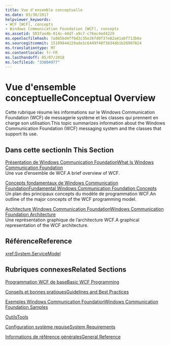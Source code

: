```yaml
---
title: Vue d'ensemble conceptuelle
ms.date: 03/30/2017
helpviewer_keywords:
- WCF [WCF], concepts
- Windows Communication Foundation [WCF], concepts
ms.assetid: 503fae4b-014c-44df-a9c7-c76ec4ed4229
ms.openlocfilehash: 7a885bd4ff0d3c35e26fd0f37e82a41abf713b6e
ms.sourcegitcommit: 15109844229ade1c6449f48f3834db1b26907824
ms.translationtype: MT
ms.contentlocale: fr-FR
ms.lasthandoff: 05/07/2018
ms.locfileid: "33804977"
---
```

# <a name="conceptual-overview"></a><span data-ttu-id="a44ae-102">Vue d'ensemble conceptuelle</span><span class="sxs-lookup"><span data-stu-id="a44ae-102">Conceptual Overview</span></span>
<span data-ttu-id="a44ae-103">Cette rubrique résume les informations sur le Windows Communication Foundation (WCF) de messagerie système et les classes qui prennent en charge son utilisation.</span><span class="sxs-lookup"><span data-stu-id="a44ae-103">This topic summarizes information about the Windows Communication Foundation (WCF) messaging system and the classes that support its use.</span></span>  
  
## <a name="in-this-section"></a><span data-ttu-id="a44ae-104">Dans cette section</span><span class="sxs-lookup"><span data-stu-id="a44ae-104">In This Section</span></span>  
 [<span data-ttu-id="a44ae-105">Présentation de Windows Communication Foundation</span><span class="sxs-lookup"><span data-stu-id="a44ae-105">What Is Windows Communication Foundation</span></span>](../../../docs/framework/wcf/whats-wcf.md)  
 <span data-ttu-id="a44ae-106">Une vue d’ensemble de WCF.</span><span class="sxs-lookup"><span data-stu-id="a44ae-106">A brief overview of WCF.</span></span>  
  
 [<span data-ttu-id="a44ae-107">Concepts fondamentaux de Windows Communication Foundation</span><span class="sxs-lookup"><span data-stu-id="a44ae-107">Fundamental Windows Communication Foundation Concepts</span></span>](../../../docs/framework/wcf/fundamental-concepts.md)  
 <span data-ttu-id="a44ae-108">Un plan des principaux concepts du modèle de programmation WCF.</span><span class="sxs-lookup"><span data-stu-id="a44ae-108">An outline of the major concepts of the WCF programming model.</span></span>  
  
 [<span data-ttu-id="a44ae-109">Architecture Windows Communication Foundation</span><span class="sxs-lookup"><span data-stu-id="a44ae-109">Windows Communication Foundation Architecture</span></span>](../../../docs/framework/wcf/architecture.md)  
 <span data-ttu-id="a44ae-110">Une représentation graphique de l’architecture WCF.</span><span class="sxs-lookup"><span data-stu-id="a44ae-110">A graphical representation of the WCF architecture.</span></span>  
  
## <a name="reference"></a><span data-ttu-id="a44ae-111">Référence</span><span class="sxs-lookup"><span data-stu-id="a44ae-111">Reference</span></span>  
 <xref:System.ServiceModel>  
  
## <a name="related-sections"></a><span data-ttu-id="a44ae-112">Rubriques connexes</span><span class="sxs-lookup"><span data-stu-id="a44ae-112">Related Sections</span></span>  
 [<span data-ttu-id="a44ae-113">Programmation WCF de base</span><span class="sxs-lookup"><span data-stu-id="a44ae-113">Basic WCF Programming</span></span>](../../../docs/framework/wcf/basic-wcf-programming.md)  
  
 [<span data-ttu-id="a44ae-114">Conseils et bonnes pratiques</span><span class="sxs-lookup"><span data-stu-id="a44ae-114">Guidelines and Best Practices</span></span>](../../../docs/framework/wcf/guidelines-and-best-practices.md)  
  
 [<span data-ttu-id="a44ae-115">Exemples Windows Communication Foundation</span><span class="sxs-lookup"><span data-stu-id="a44ae-115">Windows Communication Foundation Samples</span></span>](../../../docs/framework/wcf/samples/index.md)  
  
 [<span data-ttu-id="a44ae-116">Outils</span><span class="sxs-lookup"><span data-stu-id="a44ae-116">Tools</span></span>](../../../docs/framework/wcf/diagnostics/exceptions-reference/tools.md)  
  
 [<span data-ttu-id="a44ae-117">Configuration système requise</span><span class="sxs-lookup"><span data-stu-id="a44ae-117">System Requirements</span></span>](../../../docs/framework/wcf/wcf-system-requirements.md)  
  
 [<span data-ttu-id="a44ae-118">Informations de référence générales</span><span class="sxs-lookup"><span data-stu-id="a44ae-118">General Reference</span></span>](../../../docs/framework/wcf/general-reference.md)
